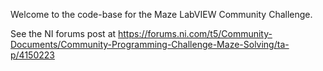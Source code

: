 Welcome to the code-base for the Maze LabVIEW Community Challenge.

See the NI forums post at https://forums.ni.com/t5/Community-Documents/Community-Programming-Challenge-Maze-Solving/ta-p/4150223